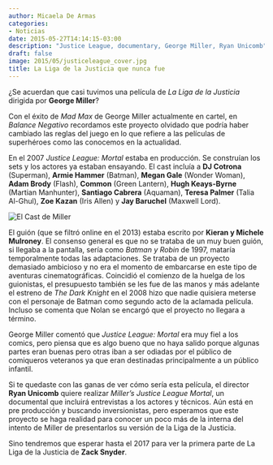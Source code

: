 ```yaml
---
author: Micaela De Armas
categories:
- Noticias
date: 2015-05-27T14:14:15-03:00
description: "Justice League, documentary, George Miller, Ryan Unicomb"
draft: false
image: 2015/05/justiceleague_cover.jpg
title: La Liga de la Justicia que nunca fue
---
```


¿Se acuerdan que casi tuvimos una película de *La Liga de la Justicia* dirigida por **George Miller**?

Con el éxito de *Mad Max* de George Miller actualmente en cartel, en *Balance Negativo* recordamos este proyecto olvidado que podría haber cambiado las reglas del juego en lo que refiere a las películas de superhéroes como las conocemos en la actualidad.

En el 2007 *Justice League: Mortal* estaba en producción. Se construían los sets y los actores ya estaban ensayando. El cast incluía a **DJ Cotrona** (Superman), **Armie Hammer** (Batman), **Megan Gale** (Wonder Woman), **Adam Brody** (Flash), **Common** (Green Lantern), **Hugh Keays-Byrne** (Martian Manhunter), **Santiago Cabrera** (Aquaman), **Teresa Palmer** (Talia Al-Ghul), **Zoe Kazan** (Iris Allen) y **Jay Baruchel** (Maxwell Lord).

![El Cast de Miller](/img/2015/05/millercast_body.jpg)

El guión (que se filtró online en el 2013) estaba escrito por **Kieran y Michele Mulroney**. El consenso general es que no se trataba de un muy buen guión, si llegaba a la pantalla, sería como *Batman y Robin* de 1997, mataría temporalmente todas las adaptaciones. Se trataba de un proyecto demasiado ambicioso y no era el momento de embarcarse en este tipo de aventuras cinematográficas. Coincidió el comienzo de la huelga de los guionistas, el presupuesto también se les fue de las manos y más adelante el estreno de *The Dark Knight* en el 2008 hizo que nadie quisiera meterse con el personaje de Batman como segundo acto de la aclamada película. Incluso se comenta que Nolan se encargó que el proyecto no llegara a término.

George Miller comentó que *Justice League: Mortal* era muy fiel a los comics, pero piensa que es algo bueno que no haya salido porque algunas partes eran buenas pero otras iban a ser odiadas por el público de comiqueros veteranos ya que eran destinadas principalmente a un público infantil.

Si te quedaste con las ganas de ver cómo sería esta película, el director **Ryan Unicomb** quiere realizar *Miller’s Justice League Mortal*, un documental que incluirá entrevistas a los actores y técnicos. Aún está en pre producción y buscando inversionistas, pero esperamos que este proyecto se haga realidad para conocer un poco más de la interna del intento de Miller de presentarlos su versión de la Liga de la Justicia.

Sino tendremos que esperar hasta el 2017 para ver la primera parte de La Liga de la Justicia de **Zack Snyder**.